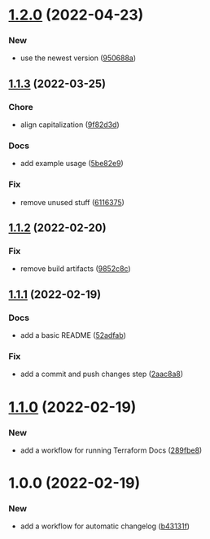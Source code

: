 # [1.2.0](https://github.com/rafalkrol-xyz/github-actions-workflows/compare/v1.1.3...v1.2.0) (2022-04-23)


### New

* use the newest version ([950688a](https://github.com/rafalkrol-xyz/github-actions-workflows/commit/950688a5ed19b9dcd0ff0e656f23d4640731c475))

## [1.1.3](https://github.com/rafalkrol-xyz/github-actions-workflows/compare/v1.1.2...v1.1.3) (2022-03-25)


### Chore

* align capitalization ([9f82d3d](https://github.com/rafalkrol-xyz/github-actions-workflows/commit/9f82d3d73e4a3c20c6a54e2d0ac09bc584fbb1ee))

### Docs

* add example usage ([5be82e9](https://github.com/rafalkrol-xyz/github-actions-workflows/commit/5be82e9921eb547b8280adc8684804d3b1b6edd5))

### Fix

* remove unused stuff ([6116375](https://github.com/rafalkrol-xyz/github-actions-workflows/commit/61163750b3a049d01baa5e611da4c7a2a26f7038))

## [1.1.2](https://github.com/rafalkrol-xyz/github-actions-workflows/compare/v1.1.1...v1.1.2) (2022-02-20)


### Fix

* remove build artifacts ([9852c8c](https://github.com/rafalkrol-xyz/github-actions-workflows/commit/9852c8cc3681f0bd652b0029985d10b88a007ee3))

## [1.1.1](https://github.com/rafalkrol-xyz/github-actions-workflows/compare/v1.1.0...v1.1.1) (2022-02-19)


### Docs

* add a basic README ([52adfab](https://github.com/rafalkrol-xyz/github-actions-workflows/commit/52adfab4641bf2cc0760bf27ede0a970feeb6937))

### Fix

* add a commit and push changes step ([2aac8a8](https://github.com/rafalkrol-xyz/github-actions-workflows/commit/2aac8a8d78ee24517981b2ba77b738246c82a02b))

# [1.1.0](https://github.com/rafalkrol-xyz/github-actions-workflows/compare/v1.0.0...v1.1.0) (2022-02-19)


### New

* add a workflow for running Terraform Docs ([289fbe8](https://github.com/rafalkrol-xyz/github-actions-workflows/commit/289fbe87e3c0c95474083939e7f0acb580696076))

# 1.0.0 (2022-02-19)


### New

* add a workflow for automatic changelog ([b43131f](https://github.com/rafalkrol-xyz/github-actions-workflows/commit/b43131f3d9fac2c52d02fe121f946647bfe07f1b))

